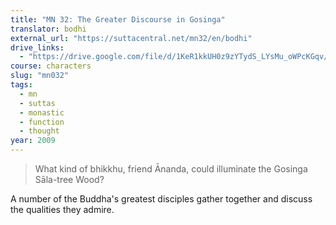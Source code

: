 ```yaml
---
title: "MN 32: The Greater Discourse in Gosinga"
translator: bodhi
external_url: "https://suttacentral.net/mn32/en/bodhi"
drive_links:
  - "https://drive.google.com/file/d/1KeR1kkUH0z9zYTydS_LYsMu_oWPcKGqv/view?usp=drivesdk"
course: characters
slug: "mn032"
tags:
  - mn
  - suttas
  - monastic
  - function
  - thought
year: 2009
---
```


> What kind of bhikkhu, friend Ānanda, could illuminate the Gosinga Sāla-tree Wood?

A number of the Buddha's greatest disciples gather together and discuss the qualities they admire.
